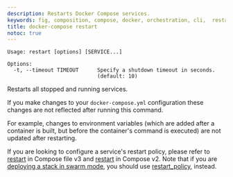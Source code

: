 ```yaml
---
description: Restarts Docker Compose services.
keywords: fig, composition, compose, docker, orchestration, cli,  restart
title: docker-compose restart
notoc: true
---
```


```none
Usage: restart [options] [SERVICE...]

Options:
  -t, --timeout TIMEOUT      Specify a shutdown timeout in seconds.
                             (default: 10)
```

Restarts all stopped and running services.

If you make changes to your `docker-compose.yml` configuration these changes are not reflected after running this command.

For example, changes to environment variables (which are added after a container is built, but before the container's command is executed) are not updated after restarting.

If you are looking to configure a service's restart policy, please refer to
[restart](../compose-file/compose-file-v3.md#restart) in Compose file v3 and
[restart](../compose-file/compose-file-v2.md#restart) in Compose v2. Note that if
you are [deploying a stack in swarm mode](../../engine/reference/commandline/stack_deploy.md),
you should use [restart_policy](../compose-file/compose-file-v3.md#restart_policy), instead.
